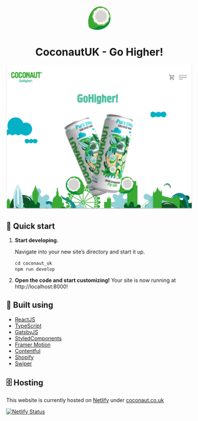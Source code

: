 <p align="center">
  <a href="https://www.gatsbyjs.com/?utm_source=starter&utm_medium=readme&utm_campaign=minimal-starter">
    <img alt="Gatsby" src="src/images/hero/Coconaut_coconut_01.png" width="60" />
  </a>
</p>
<h1 align="center">
  CoconautUK - Go Higher!
</h1>

![Hero](src/images/screenshot.png)

## 🚀 Quick start

1.  **Start developing.**

    Navigate into your new site’s directory and start it up.

    ```shell
    cd coconaut_uk
    npm run develop
    ```

1.  **Open the code and start customizing!**
    Your site is now running at http://localhost:8000!

## 🔨 Built using
- [ReactJS](https://reactjs.org/)
- [TypeScript](https://www.typescriptlang.org/)
- [GatsbyJS](https://www.gatsbyjs.com/)
- [StyledComponents](https://styled-components.com/)
- [Framer Motion](https://www.framer.com/motion/)
- [Contentful](https://www.contentful.com/)
- [Shopify](https://www.shopify.com/)
- [Swiper](https://swiperjs.com/)

## 🗄️ Hosting 
This website is currently hosted on [Netlify]() under 
[coconaut.co.uk](https://coconaut.co.uk)

[![Netlify Status](https://api.netlify.com/api/v1/badges/3ba11cfa-d413-4aaa-99ea-3056ecbce5c7/deploy-status)](https://app.netlify.com/sites/coconautuk/deploys)
